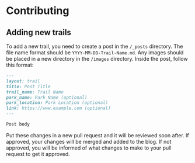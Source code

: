# Contributing
## Adding new trails
To add a new trail, you need to create a post in the `/_posts` directory.  The file name format should be `YYYY-MM-DD-Trail-Name.md`.  Any images should be placed in a new directory in the `/images` directory.  Inside the post, follow this format:

```markdown
---
layout: trail
title: Post Title
trail_name: Trail Name
park_name: Park Name (optional)
park_location: Park Location (optional)
link: https://www.example.com (optional)
---

Post body
```

Put these changes in a new pull request and it will be reviewed soon after.  If approved, your changes will be merged and added to the blog.  If not approved, you will be informed of what changes to make to your pull request to get it approved.